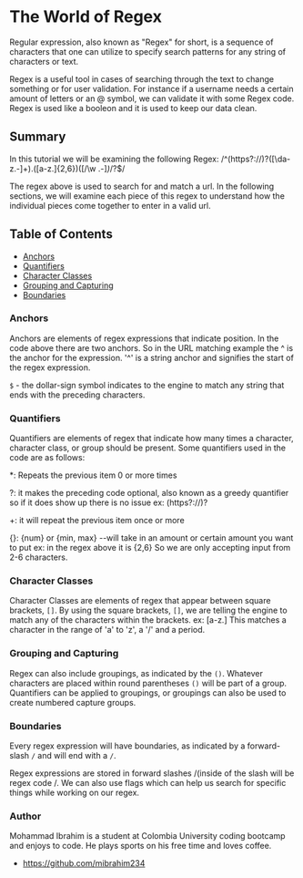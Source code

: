 # The World of Regex

Regular expression, also known as "Regex" for short, is a sequence of characters that one can utilize to specify search patterns for any string of characters or text. 

Regex is a useful tool in cases of searching through the text to change something or for user validation. For instance if a username needs a certain amount of letters or an @ symbol, we can validate it with some Regex code. Regex is used like a booleon and it is used to keep our data clean.


## Summary
In this tutorial we will be examining the following Regex:
/^(https?:\/\/)?([\da-z\.-]+)\.([a-z\.]{2,6})([\/\w \.-]*)*\/?$/

The regex above is used to search for and match a url. In the following sections, we will examine each piece of this regex to understand how the individual pieces come together to enter in a valid url. 

## Table of Contents

- [Anchors](#anchors)
- [Quantifiers](#quantifiers)
- [Character Classes](#character-classes)
- [Grouping and Capturing](#grouping-and-capturing)
- [Boundaries](#boundaries) 


### Anchors
Anchors are elements of regex expressions that indicate position. In the code above there are two anchors. 
So in the URL matching example the ^ is the anchor for the expression.
'^' is a string anchor and signifies the start of the regex expression. 

 `$` - the dollar-sign symbol indicates to the engine to match any string that ends with the preceding characters.

### Quantifiers
Quantifiers are elements of regex that indicate how many times a character, character class, or group should be present. 
Some quantifiers used in the code are as follows:

*: Repeats the previous item 0 or more times

?: it makes the preceding code optional, also known as a greedy quantifier so if it does show up there is no issue
ex: (https?:\/\/)?

+: it will repeat the previous item once or more 

{}: {num} or {min, max} --will take in an amount or certain amount you want to put 
ex: in the regex above it is {2,6}
So we are only accepting input from 2-6 characters. 

### Character Classes
Character Classes are elements of regex that appear between square brackets, `[]`. By using the square brackets, `[]`, we are telling the engine to match any of the characters within the brackets.
ex: [a-z\.] 
This matches a character in the range of 'a' to 'z', a '/' and a period.  

### Grouping and Capturing
Regex can also include groupings, as indicated by the `()`.
 Whatever characters are placed within round parentheses `()` will be part of a group. 
Quantifiers can be applied to groupings, or groupings can also be used to create numbered capture groups. 

### Boundaries
Every regex expression will have boundaries, as indicated by a forward-slash `/` and will end with a `/`. 

Regex expressions are stored in forward slashes /(inside of the slash will be regex code /. 
We can also use flags which can help us search for specific things while working on our regex.  

### Author
Mohammad Ibrahim is a student at Colombia University coding bootcamp and enjoys to code. He plays sports on his free time and loves coffee. 
- https://github.com/mibrahim234